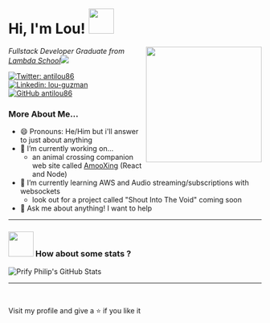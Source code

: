 <h1> Hi, I'm Lou! <img src="https://media.giphy.com/media/6NIC5qDsDC5uE/giphy.gif" width="50"></h1>
<img align='right' src="https://media.giphy.com/media/d9IfL7seBexHLct75B/giphy.gif" width="230">
<p><em>Fullstack Developer Graduate from <a href="https://lambdaschool.com/">Lambda School</a><img src="https://media.giphy.com/media/fYSnHlufseco8Fh93Z/giphy.gif"/></em></p>

[![Twitter: antilou86](https://img.shields.io/twitter/follow/antilou86?style=social)](https://twitter.com/antilou86) <br/>
[![Linkedin: lou-guzman](https://img.shields.io/badge/-lou-guzman-blue?style=flat-square&logo=Linkedin&logoColor=white&link=https://www.linkedin.com/in/lou-guzman/)](https://www.linkedin.com/in/lou-guzman/) <br/>
[![GitHub antilou86](https://img.shields.io/github/followers/antilou86?label=follow&style=social)](https://github.com/antilou86) <br/>

### More About Me...
+ 😄 Pronouns: He/Him but i'll answer to just about anything
+ 🔭 I’m currently working on...
  - an animal crossing companion web site called <a href="https://master.d3u1c7xm8qrvaq.amplifyapp.com/">AmooXing</a> (React and Node)
+ 🌱 I’m currently learning AWS and Audio streaming/subscriptions with websockets
  - look out for a project called "Shout Into The Void" coming soon
+ 💬 Ask me about anything! I want to help

*****
### <img src="https://media.giphy.com/media/VgCDAzcKvsR6OM0uWg/giphy.gif" width="50"> How about some stats ?
![Prify Philip's GitHub Stats](https://github-readme-stats.vercel.app/api?username=antilou86&hide=["stars"]&show_icons=true)
*****
<br/>
<p>Visit my profile and give a ⭐️ if you like it</p> 
